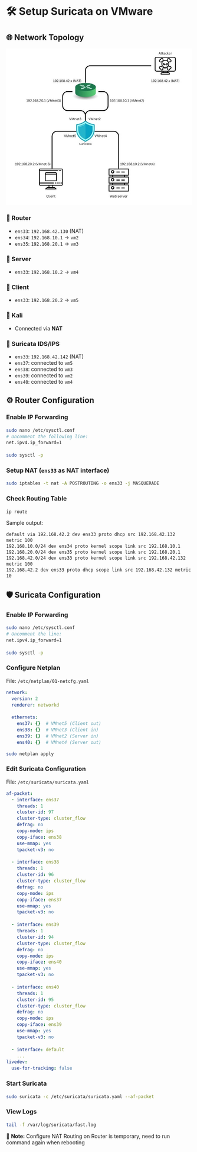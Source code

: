 # 🛠️ Setup Suricata on VMware

## 🌐 Network Topology
![](topology.jpg)
### 🔸 Router
- `ens33`: `192.168.42.130` (NAT)
- `ens34`: `192.168.10.1` → `vm2`
- `ens35`: `192.168.20.1` → `vm3`

### 🔸 Server
- `ens33`: `192.168.10.2` → `vm4`

### 🔸 Client
- `ens33`: `192.168.20.2` → `vm5`

### 🔸 Kali
- Connected via **NAT**

### 🔸 Suricata IDS/IPS
- `ens33`: `192.168.42.142` (NAT)
- `ens37`: connected to `vm5`
- `ens38`: connected to `vm3`
- `ens39`: connected to `vm2`
- `ens40`: connected to `vm4`

## ⚙️ Router Configuration

### Enable IP Forwarding
```bash
sudo nano /etc/sysctl.conf
# Uncomment the following line:
net.ipv4.ip_forward=1

sudo sysctl -p
```

### Setup NAT (`ens33` as NAT interface)
```bash
sudo iptables -t nat -A POSTROUTING -o ens33 -j MASQUERADE
```

### Check Routing Table
```bash
ip route
```

Sample output:
```
default via 192.168.42.2 dev ens33 proto dhcp src 192.168.42.132 metric 100 
192.168.10.0/24 dev ens34 proto kernel scope link src 192.168.10.1 
192.168.20.0/24 dev ens35 proto kernel scope link src 192.168.20.1 
192.168.42.0/24 dev ens33 proto kernel scope link src 192.168.42.132 metric 100 
192.168.42.2 dev ens33 proto dhcp scope link src 192.168.42.132 metric 10
```

## 🛡 Suricata Configuration

### Enable IP Forwarding
```bash
sudo nano /etc/sysctl.conf
# Uncomment the line:
net.ipv4.ip_forward=1

sudo sysctl -p
```

### Configure Netplan
File: `/etc/netplan/01-netcfg.yaml`
```yaml
network:
  version: 2
  renderer: networkd

  ethernets:
    ens37: {}  # VMnet5 (Client out)
    ens38: {}  # VMnet3 (Client in)
    ens39: {}  # VMnet2 (Server in)
    ens40: {}  # VMnet4 (Server out)
```

```bash
sudo netplan apply
```

### Edit Suricata Configuration
File: `/etc/suricata/suricata.yaml`

```yaml
af-packet:
  - interface: ens37
    threads: 1
    cluster-id: 97
    cluster-type: cluster_flow
    defrag: no
    copy-mode: ips
    copy-iface: ens38
    use-mmap: yes
    tpacket-v3: no

  - interface: ens38
    threads: 1
    cluster-id: 96
    cluster-type: cluster_flow
    defrag: no
    copy-mode: ips
    copy-iface: ens37
    use-mmap: yes
    tpacket-v3: no

  - interface: ens39
    threads: 1
    cluster-id: 94
    cluster-type: cluster_flow
    defrag: no
    copy-mode: ips
    copy-iface: ens40
    use-mmap: yes
    tpacket-v3: no

  - interface: ens40
    threads: 1
    cluster-id: 95
    cluster-type: cluster_flow
    defrag: no
    copy-mode: ips
    copy-iface: ens39
    use-mmap: yes
    tpacket-v3: no

  - interface: default
    ...
livedev:
  use-for-tracking: false
```

### Start Suricata
```bash
sudo suricata -c /etc/suricata/suricata.yaml --af-packet
```

### View Logs
```bash
tail -f /var/log/suricata/fast.log
```

📌 **Note:** Configure NAT Routing on Router is temporary, need to run command again when rebooting
